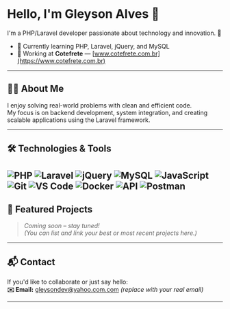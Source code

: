 # Hello, I'm Gleyson Alves 👋

I'm a PHP/Laravel developer passionate about technology and innovation. 🚀

- 🌱 Currently learning PHP, Laravel, jQuery, and MySQL  
- 💼 Working at **Cotefrete** — [www.cotefrete.com.br](https://www.cotefrete.com.br)

---

## 🧑‍💻 About Me

I enjoy solving real-world problems with clean and efficient code.  
My focus is on backend development, system integration, and creating scalable applications using the Laravel framework.

---

## 🛠️ Technologies & Tools
![PHP](https://img.shields.io/badge/-PHP-777BB4?logo=php&logoColor=white)
![Laravel](https://img.shields.io/badge/-Laravel-FF2D20?logo=laravel&logoColor=white)
![jQuery](https://img.shields.io/badge/-jQuery-0769AD?logo=jquery&logoColor=white)
![MySQL](https://img.shields.io/badge/-MySQL-4479A1?logo=mysql&logoColor=white)
![JavaScript](https://img.shields.io/badge/-JavaScript-F7DF1E?logo=javascript&logoColor=black)
![Git](https://img.shields.io/badge/-Git-F05032?logo=git&logoColor=white)
![VS Code](https://img.shields.io/badge/-VSCode-007ACC?logo=visual-studio-code&logoColor=white)
![Docker](https://img.shields.io/badge/-Docker-2496ED?logo=docker&logoColor=white)
![API](https://img.shields.io/badge/-API-4B8BBE?logo=apache&logoColor=white)
![Postman](https://img.shields.io/badge/-Postman-FF6C37?logo=postman&logoColor=white)
---

## 🚀 Featured Projects

> _Coming soon – stay tuned!_  
> *(You can list and link your best or most recent projects here.)*

---

## 📬 Contact

If you'd like to collaborate or just say hello:  
**✉️ Email:** gleysondev@yahoo.com.com *(replace with your real email)*

---

